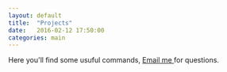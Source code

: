 ```yaml
---
layout: default
title:  "Projects"
date:   2016-02-12 17:50:00
categories: main
---
```


Here you'll find some usuful commands, <a href="mailto:miguel.gracia@tausystems.com">Email me </a>  for questions.

